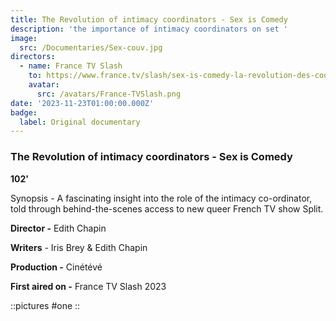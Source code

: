 ```yaml
---
title: The Revolution of intimacy coordinators - Sex is Comedy
description: 'the importance of intimacy coordinators on set '
image:
  src: /Documentaries/Sex-couv.jpg
directors:
  - name: France TV Slash
    to: https://www.france.tv/slash/sex-is-comedy-la-revolution-des-coordinatrices-d-intimite/
    avatar:
      src: /avatars/France-TVSlash.png
date: '2023-11-23T01:00:00.000Z'
badge:
  label: Original documentary
---
```


### The Revolution of intimacy coordinators - Sex is Comedy

**102'**

Synopsis - A fascinating insight into the role of the intimacy co-ordinator, told through behind-the-scenes access to new queer French TV show Split.

**Director -** Edith Chapin

**Writers** - Iris Brey & Edith Chapin

**Production -** Cinétévé

**First aired on -** France TV Slash 2023

::pictures
#one
::
